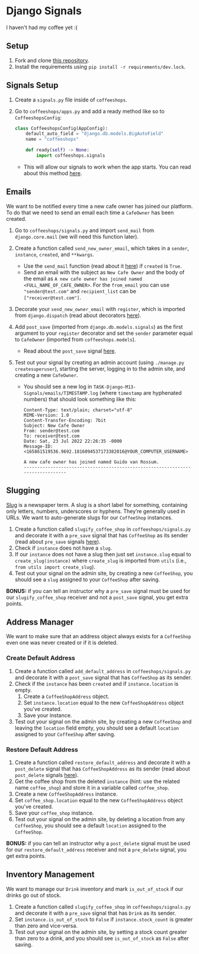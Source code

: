 # Django Signals

I haven't had my coffee yet :(

## Setup

1. Fork and clone [this repository](https://github.com/JoinCODED/TASK-Django-M13-Signals).
2. Install the requirements using `pip install -r requirements/dev.lock`.

## Signals Setup

1. Create a `signals.py` file inside of `coffeeshops`.
2. Go to `coffeeshops/apps.py` and add a ready method like so to `CoffeeshopsConfig`:

   ```python
   class CoffeeshopsConfig(AppConfig):
       default_auto_field = "django.db.models.BigAutoField"
       name = "coffeeshops"

       def ready(self) -> None:
           import coffeeshops.signals
   ```

   - This will allow our signals to work when the app starts. You can read about this method [here](https://docs.djangoproject.com/en/4.0/ref/applications/#django.apps.AppConfig.ready).

## Emails

We want to be notified every time a new cafe owner has joined our platform. To do that we need to send an email each time a `CafeOwner` has been created.

1. Go to `coffeeshops/signals.py` and import `send_mail` from `django.core.mail` (we will need this function later).
2. Create a function called `send_new_owner_email`, which takes in a `sender`, `instance`, `created`, and `**kwargs`.
   - Use the `send_mail` function (read about it [here](https://docs.djangoproject.com/en/4.0/topics/email/#quick-example)) if `created` is `True`.
   - Send an email with the subject as `New Cafe Owner` and the body of the email as `A new cafe owner has joined named <FULL_NAME_OF_CAFE_OWNER>`. For the `from_email` you can use `"sender@test.com"` and `recipient_list` can be `["receiver@test.com"]`.
3. Decorate your `send_new_owner_email` with `register`, which is imported from `django.dispatch` (read about decorators [here](https://www.programiz.com/python-programming/decorator)).
4. Add `post_save` (imported from `django.db.models.signals`) as the first argument to your `register` decorator and set the `sender` parameter equal to `CafeOwner` (imported from `coffeeshops.models`).
   - Read about the `post_save` signal [here](https://docs.djangoproject.com/en/4.0/ref/signals/#django.db.models.signals.post_save).
5. Test out your signal by creating an admin account (using `./manage.py createsuperuser`), starting the server, logging in to the admin site, and creating a new `CafeOwner`.

   - You should see a new log in `TASK-Django-M13-Signals/emails/TIMESTAMP.log` (where `timestamp` are hyphenated numbers) that should look something like this:

     ```text
     Content-Type: text/plain; charset="utf-8"
     MIME-Version: 1.0
     Content-Transfer-Encoding: 7bit
     Subject: New Cafe Owner
     From: sender@test.com
     To: receiver@test.com
     Date: Sat, 23 Jul 2022 22:26:35 -0000
     Message-ID: <165861519536.9692.1816094537173382016@YOUR_COMPUTER_USERNAME>

     A new cafe owner has joined named Guido van Rossum.
     -------------------------------------------------------------------------------
     ```

## Slugging

[Slug](https://docs.djangoproject.com/en/4.0/glossary/#term-slug) is a newspaper term. A slug is a short label for something, containing only letters, numbers, underscores or hyphens. They’re generally used in URLs. We want to auto-generate slugs for our `CoffeeShop` instances.

1. Create a function called `slugify_coffee_shop` in `coffeeshops/signals.py` and decorate it with a `pre_save` signal that has `CoffeeShop` as its sender (read about `pre_save` signals [here](https://docs.djangoproject.com/en/4.0/ref/signals/#pre-save)).
2. Check if `instance` does not have a `slug`.
3. If our `instance` does not have a slug then just set `instance.slug` equal to `create_slug(instance)` where `create_slug` is imported from `utils` (i.e., `from utils import create_slug`).
4. Test out your signal on the admin site, by creating a new `CoffeeShop`, you should see a `slug` assigned to your `CoffeeShop` after saving.

**BONUS:** if you can tell an instructor why a `pre_save` signal must be used for our `slugify_coffee_shop` receiver and not a `post_save` signal, you get extra points.

## Address Manager

We want to make sure that an address object always exists for a `CoffeeShop` even one was never created or if it is deleted.

### Create Default Address

1. Create a function called `add_default_address` in `coffeeshops/signals.py` and decorate it with a `post_save` signal that has `CoffeeShop` as its sender.
2. Check if the `instance` has been `created` and if `instance.location` is empty.
   1. Create a `CoffeeShopAddress` object.
   2. Set `instance.location` equal to the new `CoffeeShopAddress` object you've created.
   3. Save your instance.
3. Test out your signal on the admin site, by creating a new `CoffeeShop` and leaving the `location` field empty, you should see a default `location` assigned to your `CoffeeShop` after saving.

### Restore Default Address

1. Create a function called `restore_default_address` and decorate it with a `post_delete` signal that has `CoffeeShopAddress` as its sender (read about `post_delete` signals [here](https://docs.djangoproject.com/en/4.0/ref/signals/#post-delete)).
2. Get the coffee shop from the deleted `instance` (hint: use the related name `coffee_shop`) and store it in a variable called `coffee_shop`.
3. Create a new `CoffeeShopAddress` instance.
4. Set `coffee_shop.location` equal to the new `CoffeeShopAddress` object you've created.
5. Save your `coffee_shop` instance.
6. Test out your signal on the admin site, by deleting a location from any `CoffeeShop`, you should see a default `location` assigned to the `CoffeeShop`.

**BONUS:** if you can tell an instructor why a `post_delete` signal must be used for our `restore_default_address` receiver and not a `pre_delete` signal, you get extra points.

## Inventory Management

We want to manage our `Drink` inventory and mark `is_out_of_stock` if our drinks go out of stock.

1. Create a function called `slugify_coffee_shop` in `coffeeshops/signals.py` and decorate it with a `pre_save` signal that has `Drink` as its sender.
2. Set `instance.is_out_of_stock` to `False` if `instance.stock_count` is greater than zero and vice-versa.
3. Test out your signal on the admin site, by setting a stock count greater than zero to a drink, and you should see `is_out_of_stock` as `False` after saving.
